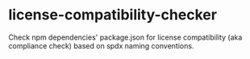 # license-compatibility-checker
Check npm dependencies' package.json for license compatibility (aka compliance check) based on spdx naming conventions.
